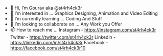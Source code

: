 - 👋 Hi, I’m Gourav aka @st4rh4ck3r
- 👀 I’m interested in ... Graphics Designing, Animation and Video Editing 
- 🌱 I’m currently learning ... Coding And Stuff
- 💞️ I’m looking to collaborate on ... Any Work you Offer
- 📫 How to reach me ... Instagram - https://instagram.com/st4rh4ck3r Twitter - https://twitter.com/st4rh4ck3r Linkedin - https://linkedin.com/in/st4rh4ck3r Facebook - https://facebook.com/st4rh4ck3r10

<!---
st4rh4ck3r/st4rh4ck3r is a ✨ special ✨ repository because its `README.md` (this file) appears on your GitHub profile.
You can click the Preview link to take a look at your changes.
--->
